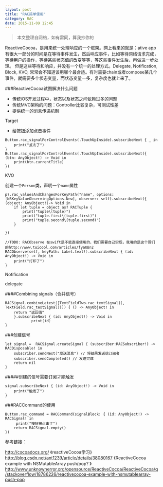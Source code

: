 ```yaml
---
layout: post
title: "RAC简单使用"
category: RAC
date: 2015-11-09 12:45
---
```

> 本文整理自网络，如有雷同，算我抄你的

ReactiveCocoa，是用来统一处理响应的一个框架。网上看来的就是：ative app有很大一部分的时间是在等待事件发生，然后响应事件，比如等待网络请求完成，等待用户的操作，等待某些状态值的改变等等，等这些事件发生后，再做进一步处理。 但是这些等待和响应，并没有一个统一的处理方式。Delegate, Notification, Block, KVO, 常常会不知道该用哪个最合适。有时需要chain或者compose某几个事件，就需要多个状态变量，而状态变量一多，复杂度也就上来了。

###ReactiveCocoa试图解决什么问题

* 传统iOS开发过程中，状态以及状态之间依赖过多的问题
* 传统MVC架构的问题：Controller比较复杂，可测试性差
* 提供统一的消息传递机制

Target 

* 给按钮添加点击事件

```
Button.rac_signalForControlEvents(.TouchUpInside).subscribeNext { _ in
    print("点击了")
}
Button.rac_signalForControlEvents(.TouchUpInside).subscribeNext({ (btn: AnyObject!) -> Void in
    print(btn.currentTitle)
})
```
KVO

创建一个`Person`类，声明一个`name`属性
```
p?.rac_valuesAndChangesForKeyPath("name", options: [NSKeyValueObservingOptions.New], observer: self).subscribeNext({ (object: AnyObject!)-> Void in
    if let tuple = object as? RACTuple {
        print("tuple\(tuple)")
        print("tuple.first\(tuple.first)")
        print("tuple.second\(tuple.second)")
    }

})
```

```
//TODO: RACObserve 在swift是不能直接使用的，我们需要自己实现，我用的是这个哥们的http://www.tuicool.com/articles/fyaUBn2
RACObserve(self, keyPath: Label.text!).subscribeNext { (id: AnyObject!) -> Void in
    print("打印了")
}
```
Notification

delegate

####Combining signals（合并信号）

```
RACSignal.combineLatest([TextFieldTwo.rac_textSignal(), TextField.rac_textSignal()]) { () -> AnyObject! in
    return "返回值"
    }.subscribeNext { (id: AnyObject!) -> Void in
            print(id)
}
```

###创建信号

```
let signal =  RACSignal.createSignal { (subscriber:RACSubscriber!) -> RACDisposable! in
    subscriber.sendNext("发送消息") // 将结果发送给订阅者
    subscriber.sendCompleted() // 发送完成
    return nil
}
```
#####创建的信号需要订阅才能触发

```
signal.subscribeNext { (id: AnyObject!) -> Void in
    print("触发了")
}
```

###RACCommand的使用

```
Button.rac_command = RACCommand(signalBlock: { (id: AnyObject!) -> RACSignal! in
     print("按钮被点击了")
    return RACSignal.empty()
})
```


参考链接：

<http://cocoadocs.org/>
《reactiveCocoa学习》<http://blog.csdn.net/ant1239/article/details/38080167>
《ReactiveCocoa example with NSMutableArray push/pop? 》<http://www.unknownerror.org/opensource/ReactiveCocoa/ReactiveCocoa/q/stackoverflow/18786226/reactivecocoa-example-with-nsmutablearray-push-pop>